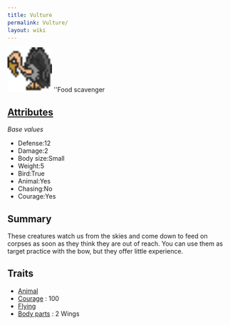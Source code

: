 ```yaml
---
title: Vulture
permalink: Vulture/
layout: wiki
---
```


<img src="vulture.png" title="fig:vulture.png" alt="vulture.png" width="100" />
''Food scavenger

[Attributes](/keeperrl_wiki/Attributes "wikilink")
-------------------------------------

*Base values*

-   Defense:12
-   Damage:2
-   Body size:Small
-   Weight:5
-   Bird:True
-   Animal:Yes
-   Chasing:No
-   Courage:Yes

Summary
-------

These creatures watch us from the skies and come down to feed on corpses
as soon as they think they are out of reach. You can use them as target
practice with the bow, but they offer little experience.

Traits
------

-   [Animal](/keeperrl_wiki/Animal "wikilink")
-   [Courage](/keeperrl_wiki/Courage "wikilink") : 100
-   [Flying](/keeperrl_wiki/Flying "wikilink")
-   [Body parts](/keeperrl_wiki/Body_Parts "wikilink") : 2 Wings

